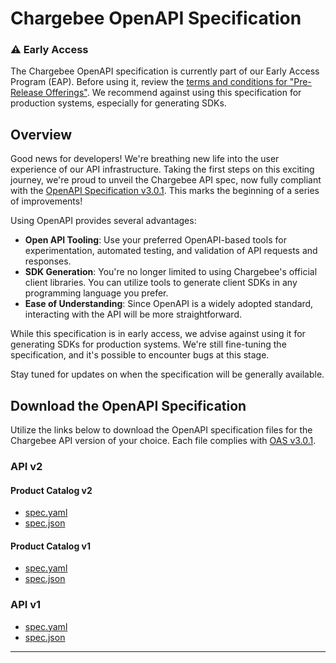 # Chargebee OpenAPI Specification

### ⚠️ Early Access

The Chargebee OpenAPI specification is currently part of our Early Access Program (EAP). Before using it, review the [terms and conditions for "Pre-Release Offerings"](https://www.chargebee.com/company/terms/#your_rights). We recommend against using this specification for production systems, especially for generating SDKs.

## Overview

Good news for developers! We're breathing new life into the user experience of our API infrastructure. Taking the first steps on this exciting journey, we're proud to unveil the Chargebee API spec, now fully compliant with the [OpenAPI Specification v3.0.1](https://spec.openapis.org/oas/v3.0.1). This marks the beginning of a series of improvements!

Using OpenAPI provides several advantages:
- **Open API Tooling**: Use your preferred OpenAPI-based tools for experimentation, automated testing, and validation of API requests and responses.
- **SDK Generation**: You're no longer limited to using Chargebee's official client libraries. You can utilize tools to generate client SDKs in any programming language you prefer.
- **Ease of Understanding**: Since OpenAPI is a widely adopted standard, interacting with the API will be more straightforward.

While this specification is in early access, we advise against using it for generating SDKs for production systems. We're still fine-tuning the specification, and it's possible to encounter bugs at this stage.

Stay tuned for updates on when the specification will be generally available.

## Download the OpenAPI Specification
Utilize the links below to download the OpenAPI specification files for the Chargebee API version of your choice. Each file complies with [OAS v3.0.1](https://spec.openapis.org/oas/v3.0.1).

### API v2 
#### Product Catalog v2
- [spec.yaml](https://d2vwb529wjnjtk.cloudfront.net/v2-pcv2/index.yaml)
- [spec.json](https://d2vwb529wjnjtk.cloudfront.net/v2-pcv2/index.json)

#### Product Catalog v1 
- [spec.yaml](https://d2vwb529wjnjtk.cloudfront.net/v2-pcv1/index.yaml)
- [spec.json](https://d2vwb529wjnjtk.cloudfront.net/v2-pcv1/index.json)

### API v1
- [spec.yaml](https://d2vwb529wjnjtk.cloudfront.net/v1/index.yaml)
- [spec.json](https://d2vwb529wjnjtk.cloudfront.net/v1/index.json)

---